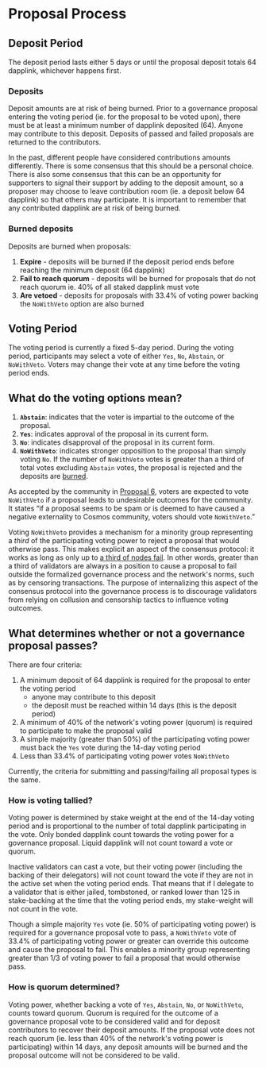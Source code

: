 <!--
order: 2
-->

# Proposal Process

## Deposit Period

The deposit period lasts either 5 days or until the proposal deposit totals 64 dapplink, whichever happens first.

### Deposits

Deposit amounts are at risk of being burned. Prior to a governance proposal entering the voting period (ie. for the proposal to be voted upon), there must be at least a minimum number of dapplink deposited (64). Anyone may contribute to this deposit. Deposits of passed and failed proposals are returned to the contributors.

In the past, different people have considered contributions amounts differently. There is some consensus that this should be a personal choice. There is also some consensus that this can be an opportunity for supporters to signal their support by adding to the deposit amount, so a proposer may choose to leave contribution room (ie. a deposit below 64 dapplink) so that others may participate. It is important to remember that any contributed dapplink are at risk of being burned.

### Burned deposits

Deposits are burned when proposals:

1. **Expire** - deposits will be burned if the deposit period ends before reaching the minimum deposit (64 dapplink)
2. **Fail to reach quorum** - deposits will be burned for proposals that do not reach quorum ie. 40% of all staked dapplink must vote
3. **Are vetoed** - deposits for proposals with 33.4% of voting power backing the `NoWithVeto` option are also burned

## Voting Period

The voting period is currently a fixed 5-day period. During the voting period, participants may select a vote of either `Yes`, `No`, `Abstain`, or `NoWithVeto`. Voters may change their vote at any time before the voting period ends.

## What do the voting options mean?

1. **`Abstain`**: indicates that the voter is impartial to the outcome of the proposal.
2. **`Yes`**: indicates approval of the proposal in its current form.
3. **`No`**: indicates disapproval of the proposal in its current form.
4. **`NoWithVeto`**: indicates stronger opposition to the proposal than simply voting `No`. If the number of `NoWithVeto` votes is greater than a third of total votes excluding `Abstain` votes, the proposal is rejected and the deposits are [burned](#burned-deposits).

As accepted by the community in [Proposal 6](https://ipfs.io/ipfs/QmRtR7qkeaZCpCzHDwHgJeJAZdTrbmHLxFDYXhw7RoF1pp), voters are expected to vote `NoWithVeto` if a proposal leads to undesirable outcomes for the community. It states “if a proposal seems to be spam or is deemed to have caused a negative externality to Cosmos community, voters should vote `NoWithVeto`.”

Voting `NoWithVeto` provides a mechanism for a minority group representing a *third* of the participating voting power to reject a proposal that would otherwise pass. This makes explicit an aspect of the consensus protocol: it works as long as only up to [a third of nodes fail](https://docs.tendermint.com/v0.35/introduction/what-is-tendermint.html). In other words, greater than a third of validators are always in a position to cause a proposal to fail outside the formalized governance process and the network's norms, such as by censoring transactions. The purpose of internalizing this aspect of the consensus protocol into the governance process is to discourage validators from relying on collusion and censorship tactics to influence voting outcomes.

## What determines whether or not a governance proposal passes?

There are four criteria:

1. A minimum deposit of 64 dapplink is required for the proposal to enter the voting period
   - anyone may contribute to this deposit
   - the deposit must be reached within 14 days (this is the deposit period)
2. A minimum of 40% of the network's voting power (quorum) is required to participate to make the proposal valid
3. A simple majority (greater than 50%) of the participating voting power must back the `Yes` vote during the 14-day voting period
4. Less than 33.4% of participating voting power votes `NoWithVeto`

Currently, the criteria for submitting and passing/failing all proposal types is the same.

### How is voting tallied?

Voting power is determined by stake weight at the end of the 14-day voting period and is proportional to the number of total dapplink participating in the vote. Only bonded dapplink count towards the voting power for a governance proposal. Liquid dapplink will not count toward a vote or quorum.

Inactive validators can cast a vote, but their voting power (including the backing of their delegators) will not count toward the vote if they are not in the active set when the voting period ends. That means that if I delegate to a validator that is either jailed, tombstoned, or ranked lower than 125 in stake-backing at the time that the voting period ends, my stake-weight will not count in the vote.

Though a simple majority `Yes` vote (ie. 50% of participating voting power) is required for a governance proposal vote to pass, a `NoWithVeto` vote of 33.4% of participating voting power or greater can override this outcome and cause the proposal to fail. This enables a minority group representing greater than 1/3 of voting power to fail a proposal that would otherwise pass.

### How is quorum determined?

Voting power, whether backing a vote of `Yes`, `Abstain`, `No`, or `NoWithVeto`, counts toward quorum. Quorum is required for the outcome of a governance proposal vote to be considered valid and for deposit contributors to recover their deposit amounts. If the proposal vote does not reach quorum (ie. less than 40% of the network's voting power is participating) within 14 days, any deposit amounts will be burned and the proposal outcome will not be considered to be valid.
